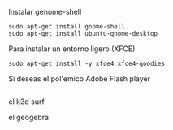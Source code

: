 Instalar genome-shell

```
sudo apt-get install gnome-shell  
sudo apt-get install ubuntu-gnome-desktop
```

Para instalar un entorno ligero (XFCE)

```
sudo apt-get install -y xfce4 xfce4-goodies
```

Si deseas el pol'emico Adobe Flash player
```

```

el k3d surf

el geogebra

